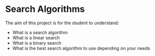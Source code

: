 # Search Algorithms

The aim of this project is for the student to understand:
* What is a search algorithm
* What is a linear search
* What is a binary search
* What is the best search algorithm to use depending on your needs
